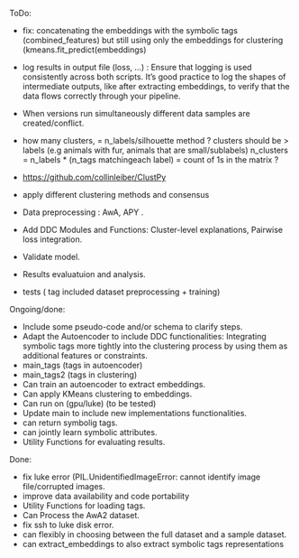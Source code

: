 ToDo:  
-  fix: concatenating the embeddings with the symbolic tags (combined_features) but still using only the embeddings for clustering (kmeans.fit_predict(embeddings)
- log results in output file (loss, ...) : Ensure that logging is used consistently across both scripts. It’s good practice to log the shapes of intermediate outputs, like after extracting embeddings, to verify that the data flows correctly through your pipeline.

- When versions run simultaneously different data samples are created/conflict.
- how many clusters,  = n_labels/silhouette method ? clusters should be > labels (e.g animals with fur, animals that are small/sublabels) n_clusters = n_labels * (n_tags matchingeach label) = count of 1s in the matrix ?
- https://github.com/collinleiber/ClustPy
- apply different clustering methods and consensus
- Data preprocessing : AwA, APY .
- Add DDC Modules and Functions: Cluster-level explanations, Pairwise loss integration.
- Validate model.
- Results evaluatuion and analysis.
- tests ( tag included dataset preprocessing + training)

Ongoing/done:  

- Include some pseudo-code and/or schema to clarify steps.
- Adapt the Autoencoder to include DDC functionalities: Integrating symbolic tags more tightly into the clustering process by using them as additional features or constraints.
- main_tags (tags in autoencoder)
- main_tags2 (tags in clustering)
- Can train an autoencoder to extract embeddings.
- Can apply KMeans clustering to embeddings.
- Can run on (gpu/luke) (to be tested)
- Update main to include new implementations functionalities.
- can return symbolig tags.
- can jointly learn symbolic attributes.
- Utility Functions for evaluating results.

Done:  

- fix luke error (PIL.UnidentifiedImageError: cannot identify image file/corrupted images.
- improve data availability and code portability 
- Utility Functions for loading tags.
- Can Process the AwA2 dataset.
- fix ssh to luke disk error.
- can flexibly in choosing between the full dataset and a sample dataset.
- can extract_embeddings to also extract symbolic tags representations